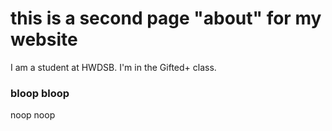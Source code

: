 # this is a second page "about" for my website
I am a student at HWDSB. I'm in the Gifted+ class.
### bloop bloop
noop noop
